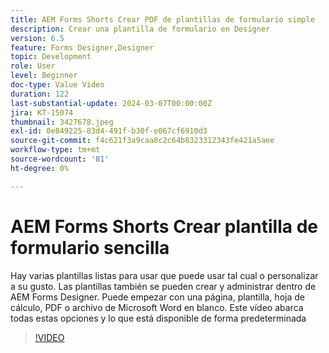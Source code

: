```yaml
---
title: AEM Forms Shorts Crear PDF de plantillas de formulario simple
description: Crear una plantilla de formulario en Designer
version: 6.5
feature: Forms Designer,Designer
topic: Development
role: User
level: Beginner
doc-type: Value Video
duration: 122
last-substantial-update: 2024-03-07T00:00:00Z
jira: KT-15074
thumbnail: 3427678.jpeg
exl-id: 0e849225-83d4-491f-b30f-e067cf6910d3
source-git-commit: f4c621f3a9caa8c2c64b8323312343fe421a5aee
workflow-type: tm+mt
source-wordcount: '81'
ht-degree: 0%

---
```


# AEM Forms Shorts Crear plantilla de formulario sencilla

Hay varias plantillas listas para usar que puede usar tal cual o personalizar a su gusto. Las plantillas también se pueden crear y administrar dentro de AEM Forms Designer. Puede empezar con una página, plantilla, hoja de cálculo, PDF o archivo de Microsoft Word en blanco. Este vídeo abarca todas estas opciones y lo que está disponible de forma predeterminada

>[!VIDEO](https://video.tv.adobe.com/v/3427678/?learn=on)
